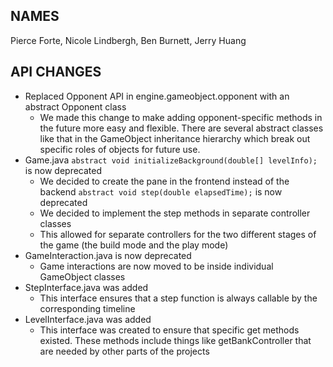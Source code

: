 
## NAMES
Pierce Forte, Nicole Lindbergh, Ben Burnett, Jerry Huang  

## API CHANGES  
- Replaced Opponent API in engine.gameobject.opponent with an abstract Opponent class
    - We made this change to make adding opponent-specific methods in the future more easy and flexible. There are several abstract classes like that in the GameObject inheritance hierarchy which break out specific roles of objects for future use. 
- Game.java
```abstract void initializeBackground(double[] levelInfo);``` is now deprecated
    - We decided to create the pane in the frontend instead of the backend
```abstract void step(double elapsedTime);``` is now deprecated
    - We decided to implement the step methods in separate controller classes
    - This allowed for separate controllers for the two different stages of the game (the build mode and the play mode)
- GameInteraction.java is now deprecated
    - Game interactions are now moved to be inside individual GameObject classes
- StepInterface.java was added
    - This interface ensures that a step function is always callable by the corresponding timeline
- LevelInterface.java was added
    - This interface was created to ensure that specific get methods existed. These methods include things like getBankController that are needed by other parts of the projects


